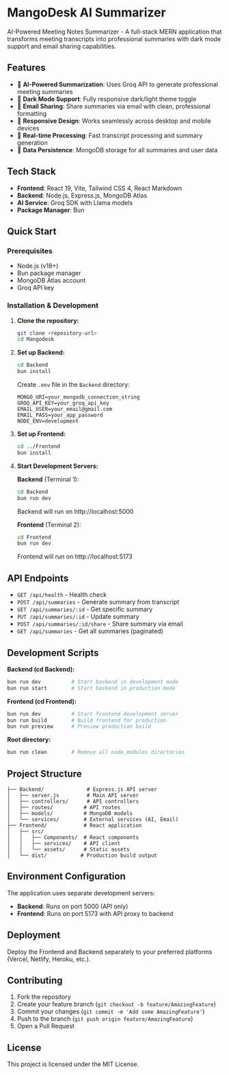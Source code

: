 # MangoDesk AI Summarizer

AI-Powered Meeting Notes Summarizer - A full-stack MERN application that transforms meeting transcripts into professional summaries with dark mode support and email sharing capabilities.

## Features

-   🤖 **AI-Powered Summarization**: Uses Groq API to generate professional meeting summaries
-   🌙 **Dark Mode Support**: Fully responsive dark/light theme toggle
-   📧 **Email Sharing**: Share summaries via email with clean, professional formatting
-   📱 **Responsive Design**: Works seamlessly across desktop and mobile devices
-   🔄 **Real-time Processing**: Fast transcript processing and summary generation
-   💾 **Data Persistence**: MongoDB storage for all summaries and user data

## Tech Stack

-   **Frontend**: React 19, Vite, Tailwind CSS 4, React Markdown
-   **Backend**: Node.js, Express.js, MongoDB Atlas
-   **AI Service**: Groq SDK with Llama models
-   **Package Manager**: Bun

## Quick Start

### Prerequisites

-   Node.js (v18+)
-   Bun package manager
-   MongoDB Atlas account
-   Groq API key

### Installation & Development

1. **Clone the repository:**

    ```bash
    git clone <repository-url>
    cd Mangodesk
    ```

2. **Set up Backend:**

    ```bash
    cd Backend
    bun install
    ```

    Create `.env` file in the `Backend` directory:

    ```env
    MONGO_URI=your_mongodb_connection_string
    GROQ_API_KEY=your_groq_api_key
    EMAIL_USER=your_email@gmail.com
    EMAIL_PASS=your_app_password
    NODE_ENV=development
    ```

3. **Set up Frontend:**

    ```bash
    cd ../Frontend
    bun install
    ```

4. **Start Development Servers:**

    **Backend** (Terminal 1):

    ```bash
    cd Backend
    bun run dev
    ```

    Backend will run on http://localhost:5000

    **Frontend** (Terminal 2):

    ```bash
    cd Frontend
    bun run dev
    ```

    Frontend will run on http://localhost:5173

## API Endpoints

-   `GET /api/health` - Health check
-   `POST /api/summaries` - Generate summary from transcript
-   `GET /api/summaries/:id` - Get specific summary
-   `PUT /api/summaries/:id` - Update summary
-   `POST /api/summaries/:id/share` - Share summary via email
-   `GET /api/summaries` - Get all summaries (paginated)

## Development Scripts

**Backend (cd Backend):**

```bash
bun run dev          # Start backend in development mode
bun run start        # Start backend in production mode
```

**Frontend (cd Frontend):**

```bash
bun run dev          # Start frontend development server
bun run build        # Build frontend for production
bun run preview      # Preview production build
```

**Root directory:**

```bash
bun run clean        # Remove all node_modules directories
```

## Project Structure

```
├── Backend/              # Express.js API server
│   ├── server.js         # Main API server
│   ├── controllers/      # API controllers
│   ├── routes/          # API routes
│   ├── models/          # MongoDB models
│   └── services/        # External services (AI, Email)
├── Frontend/            # React application
│   ├── src/
│   │   ├── Components/  # React components
│   │   ├── services/    # API client
│   │   └── assets/      # Static assets
│   └── dist/           # Production build output
```

## Environment Configuration

The application uses separate development servers:

-   **Backend**: Runs on port 5000 (API only)
-   **Frontend**: Runs on port 5173 with API proxy to backend

## Deployment

Deploy the Frontend and Backend separately to your preferred platforms (Vercel, Netlify, Heroku, etc.).

## Contributing

1. Fork the repository
2. Create your feature branch (`git checkout -b feature/AmazingFeature`)
3. Commit your changes (`git commit -m 'Add some AmazingFeature'`)
4. Push to the branch (`git push origin feature/AmazingFeature`)
5. Open a Pull Request

## License

This project is licensed under the MIT License.

